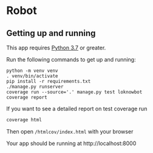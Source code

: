 # Robot

## Getting up and running
This app requires [Python 3.7](https://www.python.org/downloads/) or greater.

Run the following commands to get up and running:
```
python -m venv venv
. venv/bin/activate
pip install -r requirements.txt
./manage.py runserver
coverage run --source='.' manage.py test loknowbot
coverage report
```

If you want to see a detailed report on test coverage run
```bash
coverage html
```
Then open `/htmlcov/index.html` with your browser

Your app should be running at http://localhost:8000